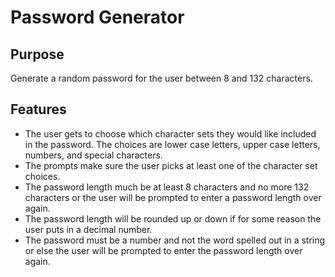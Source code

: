 # Password Generator 

## Purpose
Generate a random password for the user between 8 and 132 characters.

## Features
* The user gets to choose which character sets they would like included in the password.  The choices are lower case letters, upper case letters, numbers, and special characters.
* The prompts make sure the user picks at least one of the character set choices.
* The password length much be at least 8 characters and no more 132 characters or the user will be prompted to enter a password length over again.
* The password length will be rounded up or down if for some reason the user puts in a decimal number.
* The password must be a number and not the word spelled out in a string or else the user will be prompted to enter the password length over again.